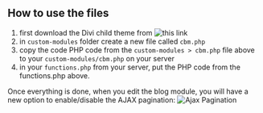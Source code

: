 ## How to use the files

1. first download the Divi child theme from ![this link](https://github.com/eduard-ungureanu/Divi-Child-Theme)
2. in `custom-modules` folder create a new file called `cbm.php`
3. copy the code PHP code from the `custom-modules > cbm.php` file above to your `custom-modules/cbm.php` on your server
4. in your `functions.php` from your server, put the PHP code from the functions.php above.


Once everything is done, when you edit the blog module, you will have a new option to enable/disable the AJAX pagination:
![Ajax Pagination](https://www.dropbox.com/s/68wqrtduyqd42rk/Screenshot%202017-09-08%2012.41.32.png?raw=1)
